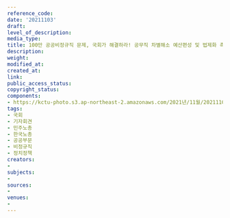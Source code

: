 ```yaml
---
reference_code: 
date: '20211103'
draft: 
level_of_description: 
media_type: 
title: 100만 공공비정규직 문제, 국회가 해결하라! 공무직 차별해소 예산편성 및 법제화 촉구 양대노총 기자회견
description: 
weight: 
modified_at: 
created_at: 
link: 
public_access_status: 
copyright_status: 
components:
- https://kctu-photo.s3.ap-northeast-2.amazonaws.com/2021년/11월/20211103-100만+공공비정규직+문제,+국회가+해결하라!+공무직+차별해소+예산편성+및+법제화+촉구+양대노총+기자회견_국회_기자회견_민주노총_한국노총_공공부문_비정규직_정치정책/404423_63603_5431.jpg
tags:
- 국회
- 기자회견
- 민주노총
- 한국노총
- 공공부문
- 비정규직
- 정치정책
creators:
- 
subjects:
- 
sources:
- 
venues:
- 
---
```

